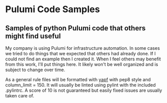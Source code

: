 # Pulumi Code Samples

## Samples of python Pulumi code that others might find useful

My company is using Pulumi for infrastructure automation.  In some cases we tried to do things that we expected that others had already done.  If I could not find an example then I created it.  When I feel others may benefit from this work, I'll put things here.  It likely won't be well organized and is subject to change over time.

As a general rule files will be formatted with [yapf](https://github.com/google/yapf) with pep8 style and column_limit = 150.  It will usually be linted using pylint with the included .pylintrc.  A score of 10 is not guaranteed but easily fixed issues are usually taken care of.

